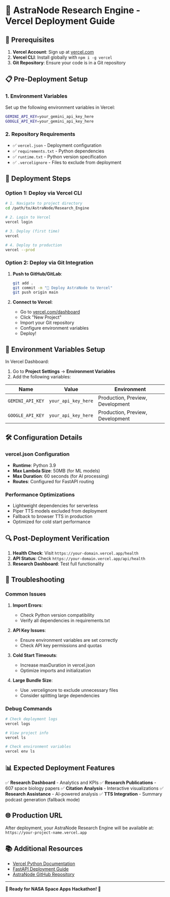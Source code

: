 # 🚀 AstraNode Research Engine - Vercel Deployment Guide

## 🔧 Prerequisites

1. **Vercel Account**: Sign up at [vercel.com](https://vercel.com)
2. **Vercel CLI**: Install globally with `npm i -g vercel`
3. **Git Repository**: Ensure your code is in a Git repository

## 📋 Pre-Deployment Setup

### 1. Environment Variables
Set up the following environment variables in Vercel:

```bash
GEMINI_API_KEY=your_gemini_api_key_here
GOOGLE_API_KEY=your_gemini_api_key_here
```

### 2. Repository Requirements
- ✅ `vercel.json` - Deployment configuration
- ✅ `requirements.txt` - Python dependencies
- ✅ `runtime.txt` - Python version specification
- ✅ `.vercelignore` - Files to exclude from deployment

## 🚀 Deployment Steps

### Option 1: Deploy via Vercel CLI

```bash
# 1. Navigate to project directory
cd /path/to/AstraNode/Research_Engine

# 2. Login to Vercel
vercel login

# 3. Deploy (first time)
vercel

# 4. Deploy to production
vercel --prod
```

### Option 2: Deploy via Git Integration

1. **Push to GitHub/GitLab**:
   ```bash
   git add .
   git commit -m "🚀 Deploy AstraNode to Vercel"
   git push origin main
   ```

2. **Connect to Vercel**:
   - Go to [vercel.com/dashboard](https://vercel.com/dashboard)
   - Click "New Project"
   - Import your Git repository
   - Configure environment variables
   - Deploy!

## 🔐 Environment Variables Setup

In Vercel Dashboard:
1. Go to **Project Settings** → **Environment Variables**
2. Add the following variables:

| Name | Value | Environment |
|------|-------|-------------|
| `GEMINI_API_KEY` | `your_api_key_here` | Production, Preview, Development |
| `GOOGLE_API_KEY` | `your_api_key_here` | Production, Preview, Development |

## 🛠️ Configuration Details

### vercel.json Configuration
- **Runtime**: Python 3.9
- **Max Lambda Size**: 50MB (for ML models)
- **Max Duration**: 60 seconds (for AI processing)
- **Routes**: Configured for FastAPI routing

### Performance Optimizations
- Lightweight dependencies for serverless
- Piper TTS models excluded from deployment
- Fallback to browser TTS in production
- Optimized for cold start performance

## 🔍 Post-Deployment Verification

1. **Health Check**: Visit `https://your-domain.vercel.app/health`
2. **API Status**: Check `https://your-domain.vercel.app/api/health`
3. **Research Dashboard**: Test full functionality

## 🚨 Troubleshooting

### Common Issues

1. **Import Errors**:
   - Check Python version compatibility
   - Verify all dependencies in requirements.txt

2. **API Key Issues**:
   - Ensure environment variables are set correctly
   - Check API key permissions and quotas

3. **Cold Start Timeouts**:
   - Increase maxDuration in vercel.json
   - Optimize imports and initialization

4. **Large Bundle Size**:
   - Use .vercelignore to exclude unnecessary files
   - Consider splitting large dependencies

### Debug Commands

```bash
# Check deployment logs
vercel logs

# View project info
vercel ls

# Check environment variables
vercel env ls
```

## 📊 Expected Deployment Features

✅ **Research Dashboard** - Analytics and KPIs
✅ **Research Publications** - 607 space biology papers
✅ **Citation Analysis** - Interactive visualizations
✅ **Research Assistance** - AI-powered analysis
✅ **TTS Integration** - Summary podcast generation (fallback mode)

## 🌐 Production URL

After deployment, your AstraNode Research Engine will be available at:
`https://your-project-name.vercel.app`

## 📚 Additional Resources

- [Vercel Python Documentation](https://vercel.com/docs/functions/serverless-functions/runtimes/python)
- [FastAPI Deployment Guide](https://fastapi.tiangolo.com/deployment/vercel/)
- [AstraNode GitHub Repository](https://github.com/International-NASA-Space-App-Hackathon/AstraNode)

---

**🎯 Ready for NASA Space Apps Hackathon! 🚀**
